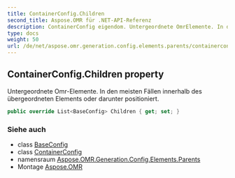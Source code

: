 ```yaml
---
title: ContainerConfig.Children
second_title: Aspose.OMR für .NET-API-Referenz
description: ContainerConfig eigendom. Untergeordnete OmrElemente. In den meisten Fällen innerhalb des übergeordneten Elements oder darunter positioniert.
type: docs
weight: 50
url: /de/net/aspose.omr.generation.config.elements.parents/containerconfig/children/
---
```

## ContainerConfig.Children property

Untergeordnete Omr-Elemente. In den meisten Fällen innerhalb des übergeordneten Elements oder darunter positioniert.

```csharp
public override List<BaseConfig> Children { get; set; }
```

### Siehe auch

* class [BaseConfig](../../../aspose.omr.generation.config/baseconfig/)
* class [ContainerConfig](../)
* namensraum [Aspose.OMR.Generation.Config.Elements.Parents](../../containerconfig/)
* Montage [Aspose.OMR](../../../)


